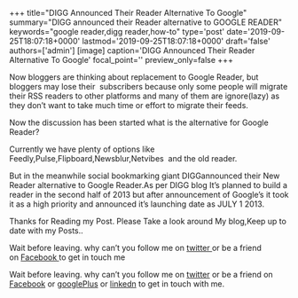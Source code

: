 +++
title="DIGG Announced Their Reader Alternative To Google"
summary="DIGG announced their Reader alternative to GOOGLE READER"
keywords="google reader,digg reader,how-to"
type='post'
date='2019-09-25T18:07:18+0000'
lastmod='2019-09-25T18:07:18+0000'
draft='false'
authors=['admin']
[image]
caption='DIGG Announced Their Reader Alternative To Google'
focal_point=''
preview_only=false
+++








Now bloggers are thinking about replacement to Google Reader, but bloggers may lose their &nbsp;subscribers because only some people will migrate their RSS readers to other platforms and many of them are ignore(lazy) as they don’t want to take much time or effort to migrate their feeds.

Now the discussion has been started what is the alternative for Google Reader?

Currently we have plenty of options like Feedly,Pulse,Flipboard,Newsblur,Netvibes&nbsp; and&nbsp;the old reader.

But in the meanwhile social bookmarking giant DIGGannounced their New Reader alternative to Google Reader.As per DIGG blog It’s planned to build a reader in the second half of 2013 but after announcement of Google’s it took it as a high priority and announced it’s launching date as JULY 1 2013.

Thanks for Reading my Post.&nbsp;Please Take a look around My blog,Keep up to date with my Posts..

Wait before leaving.&nbsp;why can’t you follow me on&nbsp;<a title="ArunkumarGudelli Twitter" href="http://twitter.com/arunGudelli" target="_blank">twitter&nbsp;</a>or be a friend on&nbsp;<a title="Arunkumar Gudelli Facebook" href="http://www.facebook.com/arungudelli" target="_blank">Facebook&nbsp;</a>to get in touch me

Wait before leaving.
why can’t you follow me on <a href="https://twitter.com/arungudelli" target="_blank">twitter</a> or be a friend on <a href="https://www.facebook.com/gudelliArun" target="_blank">Facebook</a> or <a href="https://plus.google.com/+ArunkumarGudelli" target="_blank">googlePlus</a> or <a href="https://www.linkedin.com/in/arungudelli/" target="_blank">linkedn</a> to get in touch with me.







